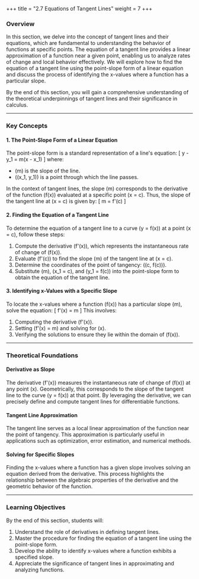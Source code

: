 +++
title = "2.7 Equations of Tangent Lines"
weight = 7
+++
### Overview
In this section, we delve into the concept of tangent lines and their equations, which are fundamental to understanding the behavior of functions at specific points. The equation of a tangent line provides a linear approximation of a function near a given point, enabling us to analyze rates of change and local behavior effectively. We will explore how to find the equation of a tangent line using the point-slope form of a linear equation and discuss the process of identifying the x-values where a function has a particular slope.

By the end of this section, you will gain a comprehensive understanding of the theoretical underpinnings of tangent lines and their significance in calculus.

---

### Key Concepts

#### 1. **The Point-Slope Form of a Linear Equation**
The point-slope form is a standard representation of a line's equation:
\[
y - y_1 = m(x - x_1)
\]
where:
- \(m\) is the slope of the line.
- \((x_1, y_1)\) is a point through which the line passes.

In the context of tangent lines, the slope \(m\) corresponds to the derivative of the function \(f(x)\) evaluated at a specific point \(x = c\). Thus, the slope of the tangent line at \(x = c\) is given by:
\[
m = f'(c)
\]

#### 2. **Finding the Equation of a Tangent Line**
To determine the equation of a tangent line to a curve \(y = f(x)\) at a point \(x = c\), follow these steps:
1. Compute the derivative \(f'(x)\), which represents the instantaneous rate of change of \(f(x)\).
2. Evaluate \(f'(c)\) to find the slope \(m\) of the tangent line at \(x = c\).
3. Determine the coordinates of the point of tangency: \((c, f(c))\).
4. Substitute \(m\), \(x_1 = c\), and \(y_1 = f(c)\) into the point-slope form to obtain the equation of the tangent line.

#### 3. **Identifying x-Values with a Specific Slope**
To locate the x-values where a function \(f(x)\) has a particular slope \(m\), solve the equation:
\[
f'(x) = m
\]
This involves:
1. Computing the derivative \(f'(x)\).
2. Setting \(f'(x) = m\) and solving for \(x\).
3. Verifying the solutions to ensure they lie within the domain of \(f(x)\).

---

### Theoretical Foundations

#### Derivative as Slope
The derivative \(f'(x)\) measures the instantaneous rate of change of \(f(x)\) at any point \(x\). Geometrically, this corresponds to the slope of the tangent line to the curve \(y = f(x)\) at that point. By leveraging the derivative, we can precisely define and compute tangent lines for differentiable functions.

#### Tangent Line Approximation
The tangent line serves as a local linear approximation of the function near the point of tangency. This approximation is particularly useful in applications such as optimization, error estimation, and numerical methods.

#### Solving for Specific Slopes
Finding the x-values where a function has a given slope involves solving an equation derived from the derivative. This process highlights the relationship between the algebraic properties of the derivative and the geometric behavior of the function.

---

### Learning Objectives
By the end of this section, students will:
1. Understand the role of derivatives in defining tangent lines.
2. Master the procedure for finding the equation of a tangent line using the point-slope form.
3. Develop the ability to identify x-values where a function exhibits a specified slope.
4. Appreciate the significance of tangent lines in approximating and analyzing functions.